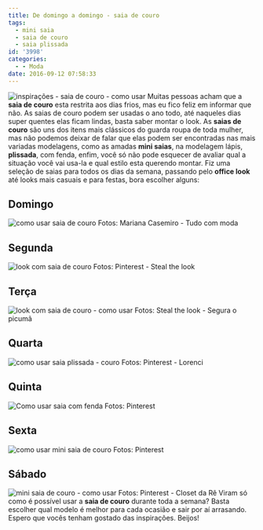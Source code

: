 ```yaml
---
title: De domingo a domingo - saia de couro
tags:
  - mini saia
  - saia de couro
  - saia plissada
id: '3998'
categories:
  - - Moda
date: 2016-09-12 07:58:33
---
```


![inspirações - saia de couro - como usar](/wp-content/uploads/2016/09/como-usar-saia-de-couro-1.jpg) Muitas pessoas acham que a **saia de couro** esta restrita aos dias frios, mas eu fico feliz em informar que não. As saias de couro podem ser usadas o ano todo, até naqueles dias super quentes elas ficam lindas, basta saber montar o look. As **saias de couro** são uns dos itens mais clássicos do guarda roupa de toda mulher, mas não podemos deixar de falar que elas podem ser encontradas nas mais variadas modelagens, como as amadas **mini saias**, na modelagem lápis, **plissada**, com fenda, enfim, você só não pode esquecer de avaliar qual a situação você vai usa-la e qual estilo esta querendo montar. Fiz uma seleção de saias para todos os dias da semana, passando pelo **office look** até looks mais casuais e para festas, bora escolher alguns:

## Domingo

![como usar saia de couro](/wp-content/uploads/2016/09/look-com-saia-de-couro.jpg) Fotos: Mariana Casemiro - Tudo com moda

## Segunda

![look com saia de couro](/wp-content/uploads/2016/09/como-usar-saia-de-couro.jpg) Fotos: Pinterest - Steal the look

## Terça

![look com saia de couro - como usar](/wp-content/uploads/2016/09/office-look-saia-de-couro.jpg) Fotos: Steal the look - Segura o picumã

## Quarta

![como usar saia plissada - couro](/wp-content/uploads/2016/09/saia-de-couro-plissada.jpg) Fotos: Pinterest - Lorenci

## Quinta

![Como usar saia com fenda](/wp-content/uploads/2016/09/saia-de-couro-colorida-como-usar.jpg) Fotos: Pinterest

## Sexta

![como usar mini saia de couro](/wp-content/uploads/2016/09/Look-com-saia-de-couro.jpg) Fotos: Pinterest

## Sábado

![mini saia de couro - como usar](/wp-content/uploads/2016/09/saia-de-couro-como-usar-look.jpg) Fotos: Pinterest - Closet da Rê Viram só como é possível usar a **saia de couro** durante toda a semana? Basta escolher qual modelo é melhor para cada ocasião e sair por aí arrasando. Espero que vocês tenham gostado das inspirações. Beijos!
